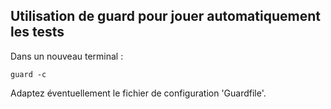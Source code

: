 ## Utilisation de guard pour jouer automatiquement les tests
 
Dans un nouveau terminal :

    guard -c

Adaptez éventuellement le fichier de configuration 'Guardfile'.
